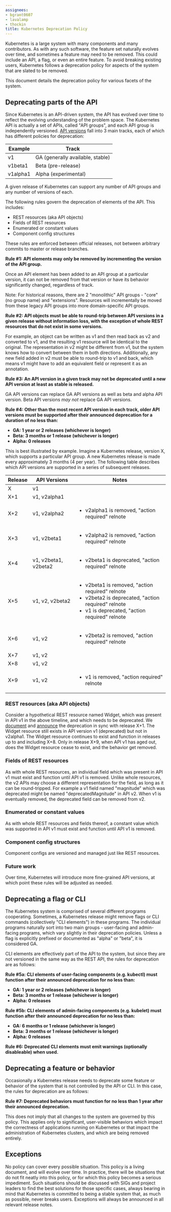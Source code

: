 ```yaml
---
assignees:
- bgrant0607
- lavalamp
- thockin
title: Kubernetes Deprecation Policy
---
```


Kubernetes is a large system with many components and many contributors.  As
with any such software, the feature set naturally evolves over time, and
sometimes a feature may need to be removed. This could include an API, a flag,
or even an entire feature. To avoid breaking existing users, Kubernetes follows
a deprecation policy for aspects of the system that are slated to be removed.

This document details the deprecation policy for various facets of the system.

## Deprecating parts of the API

Since Kubernetes is an API-driven system, the API has evolved over time to
reflect the evolving understanding of the problem space. The Kubernetes API is
actually a set of APIs, called "API groups", and each API group is
independently versioned.  [API versions](http://kubernetes.io/docs/api/) fall
into 3 main tracks, each of which has different policies for deprecation:

| Example  | Track                            |
|----------|----------------------------------|
| v1       | GA (generally available, stable) |
| v1beta1  | Beta (pre-release)               |
| v1alpha1 | Alpha (experimental)             |

A given release of Kubernetes can support any number of API groups and any
number of versions of each.

The following rules govern the deprecation of elements of the API.  This
includes:

   * REST resources (aka API objects)
   * Fields of REST resources
   * Enumerated or constant values
   * Component config structures

These rules are enforced between official releases, not between
arbitrary commits to master or release branches.

**Rule #1: API elements may only be removed by incrementing the version of the
API group.**

Once an API element has been added to an API group at a particular version, it
can not be removed from that version or have its behavior significantly
changed, regardless of track.

Note: For historical reasons, there are 2 "monolithic" API groups - "core" (no
group name) and "extensions".  Resources will incrementally be moved from these
legacy API groups into more domain-specific API groups.

**Rule #2: API objects must be able to round-trip between API versions in a given
release without information loss, with the exception of whole REST resources
that do not exist in some versions.**

For example, an object can be written as v1 and then read back as v2 and
converted to v1, and the resulting v1 resource will be identical to the
original.  The representation in v2 might be different from v1, but the system
knows how to convert between them in both directions.  Additionally, any new
field added in v2 must be able to round-trip to v1 and back, which means v1
might have to add an equivalent field or represent it as an annotation.

**Rule #3: An API version in a given track may not be deprecated until a new
API version at least as stable is released.**

GA API versions can replace GA API versions as well as beta and alpha API
version.  Beta API versions *may not* replace GA API versions.

**Rule #4: Other than the most recent API version in each track, older API
versions must be supported after their announced deprecation for a duration of
no less than:**

   * **GA: 1 year or 2 releases (whichever is longer)**
   * **Beta: 3 months or 1 release (whichever is longer)**
   * **Alpha: 0 releases**

This is best illustrated by example.  Imagine a Kubernetes release, version X,
which supports a particular API group.  A new Kubernetes release is made every
approximately 3 months (4 per year).  The following table describes which API
versions are supported in a series of subsequent releases.

<table>
  <thead>
    <tr>
      <th>Release</th>
      <th>API Versions</th>
      <th>Notes</th>
    </tr>
  </thead>
  <tbody>
    <tr>
      <td>X</td>
      <td>v1</td>
      <td></td>
    </tr>
    <tr>
      <td>X+1</td>
      <td>v1, v2alpha1</td>
      <td></td>
    </tr>
    <tr>
      <td>X+2</td>
      <td>v1, v2alpha2</td>
      <td>
        <ul>
           <li>v2alpha1 is removed, "action required" relnote</li>
        </ul>
      </td>
    </tr>
    <tr>
      <td>X+3</td>
      <td>v1, v2beta1</td>
      <td>
        <ul>
          <li>v2alpha2 is removed, "action required" relnote</li>
        </ul>
      </td>
    </tr>
    <tr>
      <td>X+4</td>
      <td>v1, v2beta1, v2beta2</td>
      <td>
        <ul>
          <li>v2beta1 is deprecated, "action required" relnote</li>
        </ul>
      </td>
    </tr>
    <tr>
      <td>X+5</td>
      <td>v1, v2, v2beta2</td>
      <td>
        <ul>
          <li>v2beta1 is removed, "action required" relnote</li>
          <li>v2beta2 is deprecated, "action required" relnote</li>
          <li>v1 is deprecated, "action required" relnote</li>
        </ul>
      </td>
    </tr>
    <tr>
      <td>X+6</td>
      <td>v1, v2</td>
      <td>
        <ul>
          <li>v2beta2 is removed, "action required" relnote</li>
        </ul>
      </td>
    </tr>
    <tr>
      <td>X+7</td>
      <td>v1, v2</td>
      <td></td>
    </tr>
    <tr>
      <td>X+8</td>
      <td>v1, v2</td>
      <td></td>
    </tr>
    <tr>
      <td>X+9</td>
      <td>v1, v2</td>
      <td>
        <ul>
          <li>v1 is removed, "action required" relnote</li>
        </ul>
      </td>
    </tr>
  </tbody>
</table>

### REST resources (aka API objects)

Consider a hypothetical REST resource named Widget, which was present in API v1
in the above timeline, and which needs to be deprecated.  We
[document](http://kubernetes.io/docs/deprecated/) and
[announce](https://groups.google.com/forum/#!forum/kubernetes-announce) the
deprecation in sync with release X+1.  The Widget resource still exists in API
version v1 (deprecated) but not in v2alpha1.  The Widget resource continues to
exist and function in releases up to and including X+8.  Only in release X+9,
when API v1 has aged out, does the Widget resource cease to exist, and the
behavior get removed.

### Fields of REST resources

As with whole REST resources, an individual field which was present in API v1
must exist and function until API v1 is removed.  Unlike whole resources, the
v2 APIs may choose a different representation for the field, as long as it can
be round-tripped.  For example a v1 field named "magnitude" which was
deprecated might be named "deprecatedMagnitude" in API v2.  When v1 is
eventually removed, the deprecated field can be removed from v2.

### Enumerated or constant values

As with whole REST resources and fields thereof, a constant value which was
supported in API v1 must exist and function until API v1 is removed.

### Component config structures

Component configs are versioned and managed just like REST resources.

### Future work

Over time, Kubernetes will introduce more fine-grained API versions, at which
point these rules will be adjusted as needed.

## Deprecating a flag or CLI

The Kubernetes system is comprised of several different programs cooperating.
Sometimes, a Kubernetes release might remove flags or CLI commands
(collectively "CLI elements") in these programs.  The individual programs
naturally sort into two main groups - user-facing and admin-facing programs,
which vary slightly in their deprecation policies.  Unless a flag is explicitly
prefixed or documented as "alpha" or "beta", it is considered GA.

CLI elements are effectively part of the API to the system, but since they are
not versioned in the same way as the REST API, the rules for deprecation are as
follows:

**Rule #5a: CLI elements of user-facing components (e.g. kubectl) must function
after their announced deprecation for no less than:**

   * **GA: 1 year or 2 releases (whichever is longer)**
   * **Beta: 3 months or 1 release (whichever is longer)**
   * **Alpha: 0 releases**

**Rule #5b: CLI elements of admin-facing components (e.g. kubelet) must function
after their announced deprecation for no less than:**

   * **GA: 6 months or 1 release (whichever is longer)**
   * **Beta: 3 months or 1 release (whichever is longer)**
   * **Alpha: 0 releases**

**Rule #6: Deprecated CLI elements must emit warnings (optionally disableable)
when used.**

## Deprecating a feature or behavior

Occasionally a Kubernetes release needs to deprecate some feature or behavior
of the system that is not controlled by the API or CLI.  In this case, the
rules for deprecation are as follows:

**Rule #7: Deprecated behaviors must function for no less than 1 year after their
announced deprecation.**

This does not imply that all changes to the system are governed by this policy.
This applies only to significant, user-visible behaviors which impact the
correctness of applications running on Kubernetes or that impact the
administration of Kubernetes clusters, and which are being removed entirely.

## Exceptions

No policy can cover every possible situation.  This policy is a living
document, and will evolve over time.  In practice, there will be situations
that do not fit neatly into this policy, or for which this policy becomes a
serious impediment.  Such situations should be discussed with SIGs and project
leaders to find the best solutions for those specific cases, always bearing in
mind that Kubernetes is committed to being a stable system that, as much as
possible, never breaks users. Exceptions will always be announced in all
relevant release notes.
